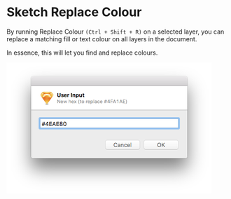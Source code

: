 # Sketch Replace Colour

By running Replace Colour `(Ctrl + Shift + R)` on a selected layer, you can replace a matching fill or text colour on all layers in the document.

In essence, this will let you find and replace colours.

![Sketch Replace Colour dialog box, requesting the new colour to be used](/ReplaceColour.sketchplugin/Contents/Resources/sketch-replace-colour-dialog.png?raw=true)
